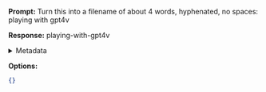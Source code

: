 **Prompt:**
Turn this into a filename of about 4 words, hyphenated, no spaces: playing with gpt4v

**Response:**
playing-with-gpt4v

<details><summary>Metadata</summary>

- Duration: 1013 ms
- Datetime: 2023-11-08T23:35:37.338119
- Model: gpt-3.5-turbo-0613

</details>

**Options:**
```json
{}
```

